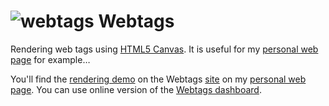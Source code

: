 ![webtags][3] Webtags
=======
Rendering web tags using [HTML5 Canvas][1]. It is useful for my [personal web page][2] for example&hellip;

You'll find the [rendering demo][5] on the Webtags [site][5] on my [personal web page][2].
You can use online version of the [Webtags dashboard][4].

[1]: https://developer.mozilla.org/en-US/docs/HTML/Canvas
[2]: http://earthperson.info
[3]: http://earthperson.github.io/Webtags/images/webtags.png
[4]: http://earthperson.github.io/Webtags/dashboard/
[5]: http://earthperson.github.io/Webtags/
